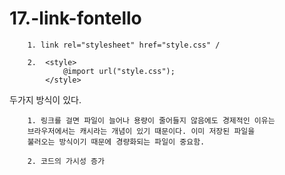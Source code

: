 # 17.-link-fontello

        1. link rel="stylesheet" href="style.css" /

        2.  <style>
                @import url("style.css");
            </style>

두가지 방식이 있다. 

        1. 링크를 걸면 파일이 늘어나 용량이 줄어들지 않음에도 경제적인 이유는
        브라우저에서는 캐시라는 개념이 있기 때문이다. 이미 저장된 파일을
        불러오는 방식이기 때문에 경량화되는 파일이 중요함.

        2. 코드의 가시성 증가
